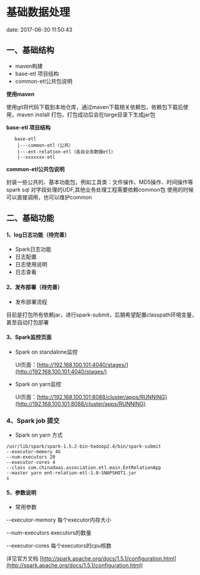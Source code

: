 基础数据处理
==========
date: 2017-06-30 11:50:43

一、基础结构
-------
* maven构建
* base-etl 项目结构
* common-etl公共包说明

**使用maven**

使用git将代码下载到本地仓库，通过maven下载相关依赖包，依赖包下载后使用，maven install 打包，打包成功后会在targe目录下生成jar包

**base-etl 项目结构**
````
   base-etl
    |---common-etl（公共）
    |---ent-relation-etl（各自业务数据etl）
    |--xxxxxxx-etl
````
**common-etl公共包说明**

封装一些公共的、基本功能包，例如工具类：文件操作、MD5操作、时间操作等spark sql 对字段处理的UDF,其他业务处理工程需要依赖common包
使用的时候可以直接调用，也可以维护common

二、基础功能
-----
#### 1、log日志功能（待完善）

* Spark日志功能
* 日志配置
* 日志使用说明
* 日志查看

#### 2、发布部署（待完善）
* 发布部署流程

目前是打包所有依赖jar，进行spark-submit，后期希望配置classpath环境变量，甚至自动打包部署

#### 3、Spark监控页面
* Spark on standalone监控

  UI页面：[http://192.168.100.101:4040/stages/](http://192.168.100.101:4040/stages/)
  
* Spark on yarn监控

  UI页面：[http://192.168.100.101:8088/cluster/apps/RUNNING](http://192.168.100.101:8088/cluster/apps/RUNNING)

### 4、Spark  job 提交

* Spark on yarn 方式
````
/usr/lib/spark/spark-1.5.2-bin-hadoop2.4/bin/spark-submit 
--executor-memory 4G 
--num-executors 20 
--executor-cores 4  
--class com.chinadaas.association.etl.main.EntRelationApp 
--master yarn ent-relation-etl-1.0-SNAPSHOT1.jar
s
````

#### 5、参数说明
* 常用参数

--executor-memory 每个executor内存大小

--num-executors executors的数量

--executor-cores 每个executors的cpu核数



详见官方文档
[http://spark.apache.org/docs/1.5.1/configuration.html](http://spark.apache.org/docs/1.5.1/configuration.html)
